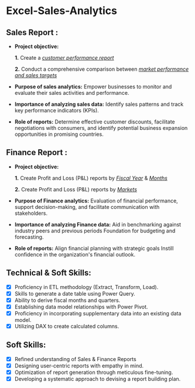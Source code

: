 # Excel-Sales-Analytics
## Sales Report :


- **Project objective:** 

    **1.** Create a _[customer performance report](https://github.com/nagraj19/Excel-Sales-Analytics/blob/main/customer%20performace%20report%202.pdf)_ 

    **2.** Conduct a comprehensive comparison between _[market performance and sales targets](https://github.com/nagraj19/Excel-Sales-Analytics/blob/main/Market%20performace%20vs%20Target%20Performace.pdf)_

- **Purpose of sales analytics:** Empower businesses to monitor and evaluate their sales activities and performance.

- **Importance of analyzing sales data:** Identify sales patterns and track key performance indicators (KPIs).

- **Role of reports:** Determine effective customer discounts, facilitate negotiations with consumers, and identify potential business expansion opportunities in promising countries.


## Finance Report :

- **Project objective:** 

    **1.** Create Profit and Loss (P&L) reports by _[Fiscal Year](https://github.com/nagraj19/Excel-Sales-Analytics/blob/main/P%20and%20l%20statement%20by%20fiscal%20year.pdf)_ & _[Months](https://github.com/nagraj19/Excel-Sales-Analytics/blob/main/p%20and%20l%20statement%20by%20months.pdf)_ 

   **2.** Create Profit and Loss (P&L) reports by _[Markets](https://github.com/nagraj19/Excel-Sales-Analytics/blob/main/sales_market_report.pdf)_

- **Purpose of Finance analytics:** Evaluation of financial performance, support decision-making, and facilitate communication with stakeholders.

- **Importance of analyzing Finance data:** Aid in benchmarking against industry peers and previous periods Foundation for budgeting and forecasting.

- **Role of reports:** Align financial planning with strategic goals Instill confidence in the organization's financial outlook.


## Technical & Soft Skills:
- [x]	Proficiency in ETL methodology (Extract, Transform, Load).
- [x]	Skills to generate a date table using Power Query.
- [x]	Ability to derive fiscal months and quarters.
- [x]	Establishing data model relationships with Power Pivot.
- [x]	Proficiency in incorporating supplementary data into an existing data model.
- [x]	Utilizing DAX to create calculated columns.

## Soft Skills:
- [x]	Refined understanding of Sales & Finance Reports
- [x]	Designing user-centric reports with empathy in mind.
- [x]	Optimization of report generation through meticulous fine-tuning.
- [x]	Developing a systematic approach to devising a report building plan.
